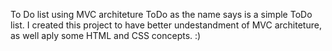 To Do list using MVC architeture 
ToDo as the name says is a simple ToDo list. I created this project to have better undestandment of MVC architeture, as well aply some HTML and CSS concepts. :)
